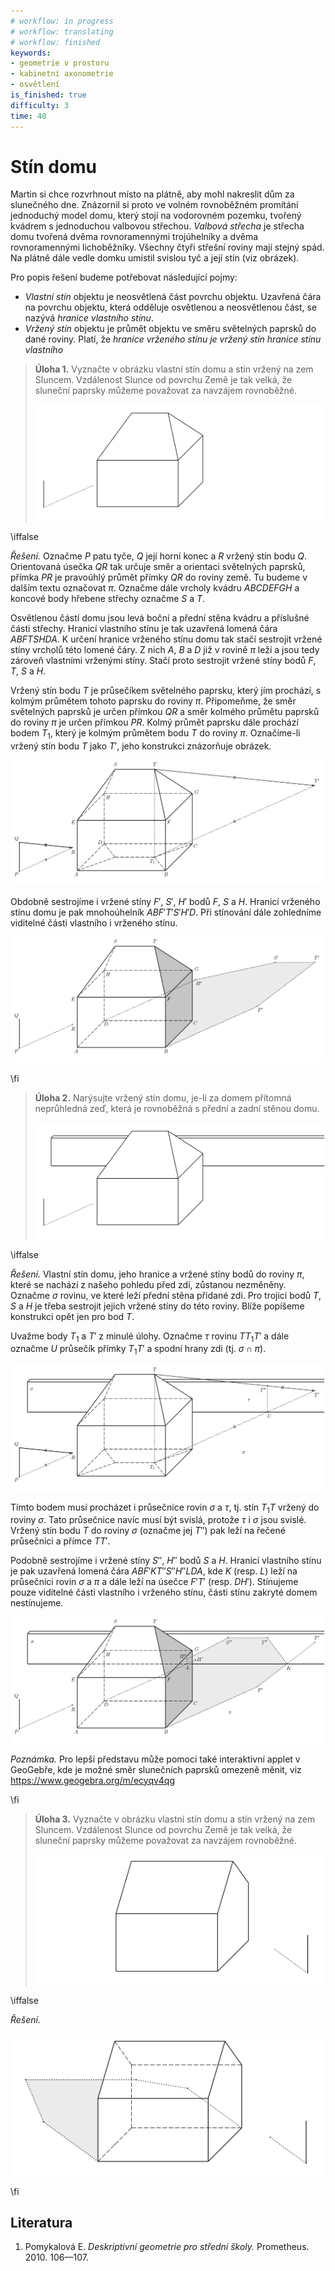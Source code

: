 ```yaml
---
# workflow: in progress
# workflow: translating
# workflow: finished
keywords:
- geometrie v prostoru
- kabinetní axonometrie
- osvětlení
is_finished: true
difficulty: 3
time: 40
---
```


# Stín domu

Martin si chce rozvrhnout místo na plátně, aby mohl 
nakreslit dům za slunečného dne. Znázornil si proto ve 
volném rovnoběžném promítání jednoduchý model domu, 
který stojí na vodorovném pozemku, tvořený kvádrem s 
jednoduchou valbovou střechou. *Valbová střecha* je střecha domu 
tvořená dvěma rovnoramennými trojúhelníky a dvěma rovnoramennými 
lichoběžníky. Všechny čtyři střešní roviny mají stejný 
spád. Na plátně dále vedle domku umístil svislou tyč a její stín (viz obrázek).

Pro popis řešení budeme potřebovat následující pojmy:

* *Vlastní stín* objektu je neosvětlená část povrchu objektu. 
Uzavřená čára na povrchu objektu, která odděluje osvětlenou a 
neosvětlenou část, se nazývá *hranice vlastního stínu*.
* *Vržený stín* objektu je průmět objektu ve směru světelných 
paprsků do dané roviny. Platí, že *hranice vrženého stínu je vržený 
stín hranice stínu vlastního*

> **Úloha 1.** Vyznačte v obrázku vlastní stín domu a 
> stín vržený na zem Sluncem. Vzdálenost Slunce od povrchu Země je tak velká, že sluneční paprsky můžeme považovat za navzájem rovnoběžné.
>
>![Model domu se zadaným osvětlením](math4you_00017_zadani_a.jpg)

\iffalse

*Řešení.* Označme $P$ patu tyče, $Q$ její horní konec a $R$ vržený 
stín bodu $Q$. Orientovaná úsečka $QR$ tak určuje směr a orientaci 
světelných paprsků, přímka $PR$ je pravoúhlý průmět přímky $QR$ do 
roviny země. Tu budeme v dalším textu označovat $\pi$. Označme dále 
vrcholy kvádru $ABCDEFGH$ a koncové body hřebene střechy 
označme $S$ a $T$.

Osvětlenou částí domu jsou levá boční a přední stěna kvádru a příslušné části střechy. Hranicí vlastního stínu je tak uzavřená lomená čára 
$ABFTSHDA$. K určení hranice vrženého stínu domu tak stačí 
sestrojit vržené stíny vrcholů této lomené čáry. Z nich $A$, $B$ a 
$D$ již v rovině $\pi$ leží a jsou tedy zároveň vlastními vrženými 
stíny. Stačí proto sestrojit vržené stíny bodů $F$, $T$, $S$ a 
$H$. 
 
Vržený stín bodu $T$ je průsečíkem světelného paprsku, který jím 
prochází, s kolmým průmětem tohoto paprsku do roviny $\pi$. 
Připomeňme, že směr světelných paprsků je určen přímkou $QR$ a 
směr kolmého průmětu paprsků do roviny $\pi$ je určen přímkou 
$PR$. Kolmý průmět paprsku dále prochází bodem $T_1$, který je 
kolmým průmětem bodu $T$ do roviny $\pi$. Označíme-li vržený stín 
bodu $T$ jako $T'$, jeho konstrukci znázorňuje obrázek.

![Sestrojení vrženého stínu bodu $T$](math4you_00017_reseni_a1.jpg)

Obdobně sestrojíme i vržené stíny $F'$, $S'$, $H'$ bodů $F$, $S$ a 
$H$. Hranicí vrženého stínu domu je pak mnohoúhelník 
$ABF'T'S'H'D$. Při stínování dále zohledníme viditelné části 
vlastního i vrženého stínu.

![Vržený a vlastní stín domu](math4you_00017_reseni_a2.jpg)

\fi

> **Úloha 2.** Narýsujte vržený stín domu, je-li za domem přítomná 
> neprůhledná zeď, která je rovnoběžná s přední a zadní stěnou 
> domu.
>
>![Model domu se zdí a zadaným osvětlením](math4you_00017_zadani_b.jpg)

\iffalse

*Řešení.*  Vlastní stín domu, jeho hranice a vržené stíny bodů do roviny $\pi$, které se nachází z našeho pohledu před zdí, zůstanou nezměněny. Označme $\sigma$ 
rovinu, ve které leží přední stěna přidané zdi. Pro trojici bodů $T$, 
$S$ a $H$ je třeba sestrojit jejich vržené stíny do této roviny. 
Blíže popíšeme konstrukci opět jen pro bod $T$.

Uvažme body $T_1$ a $T'$ z minulé úlohy. Označme $\tau$ rovinu 
$TT_1T'$ a dále označme $U$ průsečík přímky $T_1T'$ a spodní hrany 
zdi (tj. $\sigma\cap\pi$). 

![Sestrojení vrženého stínu bodu se zdí](math4you_00017_reseni_b1.jpg)

Tímto bodem musí procházet i průsečnice rovin $\sigma$ a $\tau$, 
tj. stín $T_1T$ vržený do roviny $\sigma$. Tato průsečnice navíc 
musí být svislá, protože $\tau$ i $\sigma$ jsou svislé. Vržený stín 
bodu $T$ do roviny $\sigma$ (označme jej $T''$) pak leží na řečené 
průsečnici a přímce $TT'$.

Podobně sestrojíme i vržené stíny $S''$, $H''$ bodů $S$ a $H$. 
Hranicí vlastního stínu je pak uzavřená lomená čára 
$ABF'KT''S''H''LDA$, kde $K$ (resp. $L$) leží na průsečnici rovin 
$\sigma$ a $\pi$ a dále leží na úsečce $F'T'$ (resp. $DH'$). Stínujeme pouze viditelné části vlastního i vrženého stínu, části stínu zakryté domem nestínujeme.

![Vržený a vlastní stín celého domu se zdí](math4you_00017_reseni_b2.jpg)

*Poznámka.* Pro lepší představu může pomoci také interaktivní 
applet v GeoGebře, kde je možné směr slunečních paprsků omezeně 
měnit, viz <https://www.geogebra.org/m/ecyqv4qg>

\fi



> **Úloha 3.** Vyznačte v obrázku vlastní stín domu a 
> stín vržený na zem Sluncem. Vzdálenost Slunce od povrchu Země je tak velká, že sluneční paprsky můžeme považovat za navzájem rovnoběžné.
>
>![Model domu se zadaným osvětlením](00017_obr7.jpg)

\iffalse

*Řešení.*

![Vržený a vlastní stín domu](00017_obr8.jpg)
 
\fi

## Literatura 

1. Pomykalová E. *Deskriptivní geometrie pro střední školy.* Prometheus. 2010. 106—107.
